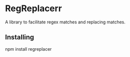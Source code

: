 # RegReplacerr
A library to facilitate regex matches and replacing matches.

## Installing
npm install regreplacer